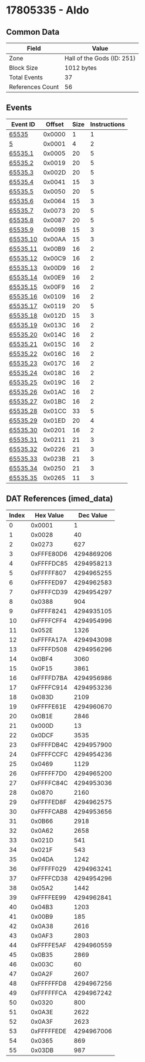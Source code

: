 # 17805335 - Aldo

## Common Data

| Field            | Value                      |
|------------------|----------------------------|
| Zone             | Hall of the Gods (ID: 251) |
| Block Size       | 1012 bytes                 |
| Total Events     | 37                         |
| References Count | 56                         |

## Events

| Event ID                  | Offset   |   Size |   Instructions |
|---------------------------|----------|--------|----------------|
| [65535](./65535.md)       | 0x0000   |      1 |              1 |
| [5](./5.md)               | 0x0001   |      4 |              2 |
| [65535.1](./65535.1.md)   | 0x0005   |     20 |              5 |
| [65535.2](./65535.2.md)   | 0x0019   |     20 |              5 |
| [65535.3](./65535.3.md)   | 0x002D   |     20 |              5 |
| [65535.4](./65535.4.md)   | 0x0041   |     15 |              3 |
| [65535.5](./65535.5.md)   | 0x0050   |     20 |              5 |
| [65535.6](./65535.6.md)   | 0x0064   |     15 |              3 |
| [65535.7](./65535.7.md)   | 0x0073   |     20 |              5 |
| [65535.8](./65535.8.md)   | 0x0087   |     20 |              5 |
| [65535.9](./65535.9.md)   | 0x009B   |     15 |              3 |
| [65535.10](./65535.10.md) | 0x00AA   |     15 |              3 |
| [65535.11](./65535.11.md) | 0x00B9   |     16 |              2 |
| [65535.12](./65535.12.md) | 0x00C9   |     16 |              2 |
| [65535.13](./65535.13.md) | 0x00D9   |     16 |              2 |
| [65535.14](./65535.14.md) | 0x00E9   |     16 |              2 |
| [65535.15](./65535.15.md) | 0x00F9   |     16 |              2 |
| [65535.16](./65535.16.md) | 0x0109   |     16 |              2 |
| [65535.17](./65535.17.md) | 0x0119   |     20 |              5 |
| [65535.18](./65535.18.md) | 0x012D   |     15 |              3 |
| [65535.19](./65535.19.md) | 0x013C   |     16 |              2 |
| [65535.20](./65535.20.md) | 0x014C   |     16 |              2 |
| [65535.21](./65535.21.md) | 0x015C   |     16 |              2 |
| [65535.22](./65535.22.md) | 0x016C   |     16 |              2 |
| [65535.23](./65535.23.md) | 0x017C   |     16 |              2 |
| [65535.24](./65535.24.md) | 0x018C   |     16 |              2 |
| [65535.25](./65535.25.md) | 0x019C   |     16 |              2 |
| [65535.26](./65535.26.md) | 0x01AC   |     16 |              2 |
| [65535.27](./65535.27.md) | 0x01BC   |     16 |              2 |
| [65535.28](./65535.28.md) | 0x01CC   |     33 |              5 |
| [65535.29](./65535.29.md) | 0x01ED   |     20 |              4 |
| [65535.30](./65535.30.md) | 0x0201   |     16 |              2 |
| [65535.31](./65535.31.md) | 0x0211   |     21 |              3 |
| [65535.32](./65535.32.md) | 0x0226   |     21 |              3 |
| [65535.33](./65535.33.md) | 0x023B   |     21 |              3 |
| [65535.34](./65535.34.md) | 0x0250   |     21 |              3 |
| [65535.35](./65535.35.md) | 0x0265   |     11 |              3 |

## DAT References (imed_data)

|   Index | Hex Value   |   Dec Value |
|---------|-------------|-------------|
|       0 | 0x0001      |           1 |
|       1 | 0x0028      |          40 |
|       2 | 0x0273      |         627 |
|       3 | 0xFFFE80D6  |  4294869206 |
|       4 | 0xFFFFDC85  |  4294958213 |
|       5 | 0xFFFFF807  |  4294965255 |
|       6 | 0xFFFFED97  |  4294962583 |
|       7 | 0xFFFFCD39  |  4294954297 |
|       8 | 0x0388      |         904 |
|       9 | 0xFFFF8241  |  4294935105 |
|      10 | 0xFFFFCFF4  |  4294954996 |
|      11 | 0x052E      |        1326 |
|      12 | 0xFFFFA17A  |  4294943098 |
|      13 | 0xFFFFD508  |  4294956296 |
|      14 | 0x0BF4      |        3060 |
|      15 | 0x0F15      |        3861 |
|      16 | 0xFFFFD7BA  |  4294956986 |
|      17 | 0xFFFFC914  |  4294953236 |
|      18 | 0x083D      |        2109 |
|      19 | 0xFFFFE61E  |  4294960670 |
|      20 | 0x0B1E      |        2846 |
|      21 | 0x000D      |          13 |
|      22 | 0x0DCF      |        3535 |
|      23 | 0xFFFFDB4C  |  4294957900 |
|      24 | 0xFFFFCCFC  |  4294954236 |
|      25 | 0x0469      |        1129 |
|      26 | 0xFFFFF7D0  |  4294965200 |
|      27 | 0xFFFFC84C  |  4294953036 |
|      28 | 0x0870      |        2160 |
|      29 | 0xFFFFED8F  |  4294962575 |
|      30 | 0xFFFFCAB8  |  4294953656 |
|      31 | 0x0B66      |        2918 |
|      32 | 0x0A62      |        2658 |
|      33 | 0x021D      |         541 |
|      34 | 0x021F      |         543 |
|      35 | 0x04DA      |        1242 |
|      36 | 0xFFFFF029  |  4294963241 |
|      37 | 0xFFFFCD38  |  4294954296 |
|      38 | 0x05A2      |        1442 |
|      39 | 0xFFFFEE99  |  4294962841 |
|      40 | 0x04B3      |        1203 |
|      41 | 0x00B9      |         185 |
|      42 | 0x0A38      |        2616 |
|      43 | 0x0AF3      |        2803 |
|      44 | 0xFFFFE5AF  |  4294960559 |
|      45 | 0x0B35      |        2869 |
|      46 | 0x003C      |          60 |
|      47 | 0x0A2F      |        2607 |
|      48 | 0xFFFFFFD8  |  4294967256 |
|      49 | 0xFFFFFFCA  |  4294967242 |
|      50 | 0x0320      |         800 |
|      51 | 0x0A3E      |        2622 |
|      52 | 0x0A3F      |        2623 |
|      53 | 0xFFFFFEDE  |  4294967006 |
|      54 | 0x0365      |         869 |
|      55 | 0x03DB      |         987 |
